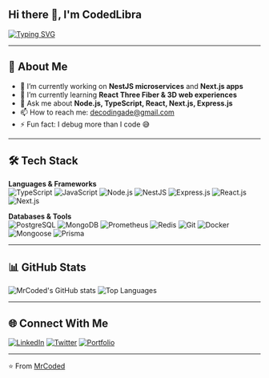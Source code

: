 
## Hi there 👋, I'm CodedLibra

[![Typing SVG](https://readme-typing-svg.herokuapp.com?font=Fira+Code&pause=1000&color=24292e&width=435&lines=Fullstack+Developer+%F0%9F%9A%80;Building+Microservices+with+NestJS;Scaling+Next.js+and+React+Apps;Loving+TypeScript+and+NestJs)](https://git.io/typing-svg)

---

## 🚀 About Me
- 🔭 I’m currently working on **NestJS microservices** and **Next.js apps**
- 🌱 I’m currently learning **React Three Fiber & 3D web experiences**
- 💬 Ask me about **Node.js, TypeScript, React, Next.js, Express.js**
- 📫 How to reach me: decodingade@gmail.com
- ⚡ Fun fact: I debug more than I code 😅

---

## 🛠️ Tech Stack
**Languages & Frameworks**  
![TypeScript](https://img.shields.io/badge/TypeScript-007ACC?style=for-the-badge&logo=typescript&logoColor=white)
![JavaScript](https://img.shields.io/badge/JavaScript-F7DF1E?style=for-the-badge&logo=javascript&logoColor=black)
![Node.js](https://img.shields.io/badge/Node.js-339933?style=for-the-badge&logo=node.js&logoColor=white)
![NestJS](https://img.shields.io/badge/NestJS-E0234E?style=for-the-badge&logo=nestjs&logoColor=white)
![Express.js](https://img.shields.io/badge/Express.js-000000?style=for-the-badge&logo=express&logoColor=white)
![React.js](https://img.shields.io/badge/React.js-336791?style=for-the-badge&logo=react&logoColor=white)
![Next.js](https://img.shields.io/badge/Next.js-000000?style=for-the-badge&logo=next.js&logoColor=white)

**Databases & Tools**  
![PostgreSQL](https://img.shields.io/badge/PostgreSQL-336791?style=for-the-badge&logo=postgresql&logoColor=white)
![MongoDB](https://img.shields.io/badge/MongoDB-4EA94B?style=for-the-badge&logo=mongodb&logoColor=white)
![Prometheus](https://img.shields.io/badge/Prometheus-4EA94B?style=for-the-badge&logo=prometheus&logoColor=white)
![Redis](https://img.shields.io/badge/Redis-DC382D?style=for-the-badge&logo=redis&logoColor=white)
![Git](https://img.shields.io/badge/Git-2D3748?style=for-the-badge&logo=git&logoColor=white)
![Docker](https://img.shields.io/badge/Docker-2496ED?style=for-the-badge&logo=docker&logoColor=white)
![Mongoose](https://img.shields.io/badge/Mongoose-336791?style=for-the-badge&logo=mongoose&logoColor=white)
![Prisma](https://img.shields.io/badge/Prisma-2D3748?style=for-the-badge&logo=prisma&logoColor=white)

---

## 📊 GitHub Stats
![MrCoded's GitHub stats](https://github-readme-stats.vercel.app/api?username=mrcoded&show_icons=true&theme=radical)
![Top Languages](https://github-readme-stats.vercel.app/api/top-langs/?username=mrcoded&layout=compact&theme=radical)

---

## 🌐 Connect With Me
[![LinkedIn](https://img.shields.io/badge/LinkedIn-0077B5?style=for-the-badge&logo=linkedin&logoColor=white)](https://linkedin.com/in/adecoded)
[![Twitter](https://img.shields.io/badge/Twitter-1DA1F2?style=for-the-badge&logo=twitter&logoColor=white)](https://twitter.com/codedlibra)
[![Portfolio](https://img.shields.io/badge/Portfolio-000000?style=for-the-badge&logo=react&logoColor=white)](https://your-portfolio-link.com)

---
⭐️ From [MrCoded](https://github.com/mrcoded)
